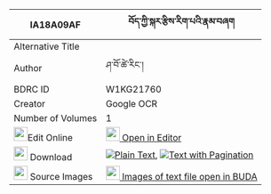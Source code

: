 |IA18A09AF|བོད་ཀྱི་སྐར་རྩིས་རིག་པའི་རྣམ་བཞག 
| --- | --- 
|Alternative Title |
|Author| ཤ་བོ་ཚེ་རིང་།
|BDRC ID | W1KG21760
|Creator | Google OCR
|Number of Volumes| 1
|<img width="25" src="https://img.icons8.com/color/25/000000/edit-property.png">Edit Online| [<img width="25" src="https://avatars.githubusercontent.com/u/45091458?s=200&v=4"> Open in Editor](http://editor.openpecha.org/IA18A09AF)
|<img width="25" src="https://img.icons8.com/fluent/48/000000/download-2.png"/>  Download | [![](https://img.icons8.com/color/20/000000/txt.png)Plain Text](https://github.com/Openpecha/IA18A09AF/releases/download/v1/bo_kyi_kartsi_rigpa_i_nam_shya_plain_IA18A09AF.zip), [![](https://img.icons8.com/color/20/000000/txt.png)Text with Pagination](https://github.com/Openpecha/IA18A09AF/releases/download/v1/bo_kyi_kartsi_rigpa_i_nam_shya_pages_IA18A09AF.zip)
|<img width="25" src="https://img.icons8.com/plasticine/100/000000/pictures-folder.png"/>  Source Images | [<img width="25" src="https://library.bdrc.io/icons/BUDA-small.svg"> Images of text file open in BUDA](https://library.bdrc.io/show/bdr:W1KG21760)